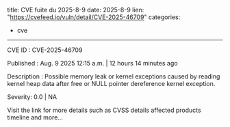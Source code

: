  
title: CVE fuite du 2025-8-9
date: 2025-8-9
lien: "https://cvefeed.io/vuln/detail/CVE-2025-46709"
categories:
  - cve
---

CVE ID : CVE-2025-46709

Published :  Aug. 9
2025
12:15 a.m. | 12 hours
14 minutes ago

Description : Possible memory leak or kernel exceptions caused by reading kernel heap data after free or NULL pointer dereference kernel exception.

Severity: 0.0 | NA

Visit the link for more details
such as CVSS details
affected products
timeline
and more...
